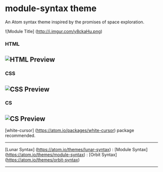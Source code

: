 # module-syntax theme

An Atom syntax theme inspired by the promises of space exploration.

![Module Title] (http://i.imgur.com/y8ckaHu.png)

### HTML
![HTML Preview](http://i.imgur.com/VRlvFhY.png)
---

### CSS
![CSS Preview](http://i.imgur.com/B4p4ipr.png)
---

### CS
![CS Preview](http://i.imgur.com/ihxgW8e.png)
---

[white-cursor] (https://atom.io/packages/white-cursor) package recommended.

---

[Lunar Syntax] (https://atom.io/themes/lunar-syntax) :
[Module Syntax] (https://atom.io/themes/module-syntax) :
[Orbit Syntax] (https://atom.io/themes/orbit-syntax)

---
